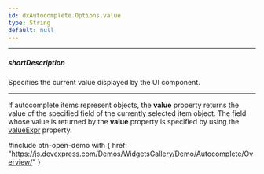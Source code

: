 ```yaml
---
id: dxAutocomplete.Options.value
type: String
default: null
---
```

---
##### shortDescription
Specifies the current value displayed by the UI component.

---
If autocomplete items represent objects, the **value** property returns the value of the specified field of the currently selected item object. The field whose value is returned by the **value** property is specified by using the [valueExpr](/api-reference/10%20UI%20Components/dxAutocomplete/1%20Configuration/valueExpr.md '/Documentation/ApiReference/UI_Components/dxAutocomplete/Configuration/#valueExpr') property.

#include btn-open-demo with {
    href: "https://js.devexpress.com/Demos/WidgetsGallery/Demo/Autocomplete/Overview/"
}